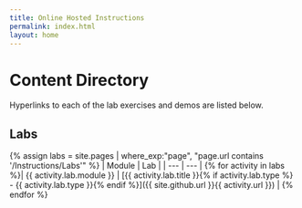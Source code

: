 ```yaml
---
title: Online Hosted Instructions
permalink: index.html
layout: home
---
```


# Content Directory

Hyperlinks to each of the lab exercises and demos are listed below.

## Labs

{% assign labs = site.pages | where_exp:"page", "page.url contains '/Instructions/Labs'" %}
| Module | Lab |
| --- | --- | 
{% for activity in labs  %}| {{ activity.lab.module }} | [{{ activity.lab.title }}{% if activity.lab.type %} - {{ activity.lab.type }}{% endif %}]({{ site.github.url }}{{ activity.url }}) |
{% endfor %}

<!-- riswinto - 8/26/2022 - commenting out Demos. SC-400 does not have demos at the time of this comment

## Demos

{% assign demos = site.pages | where_exp:"page", "page.url contains '/Instructions/Demos'" %}
| Module | Demo |
| --- | --- | 
{% for activity in demos  %}| {{ activity.demo.module }} | [{{ activity.demo.title }}]({{ site.github.url }}{{ activity.url }}) |
{% endfor %}
-->
